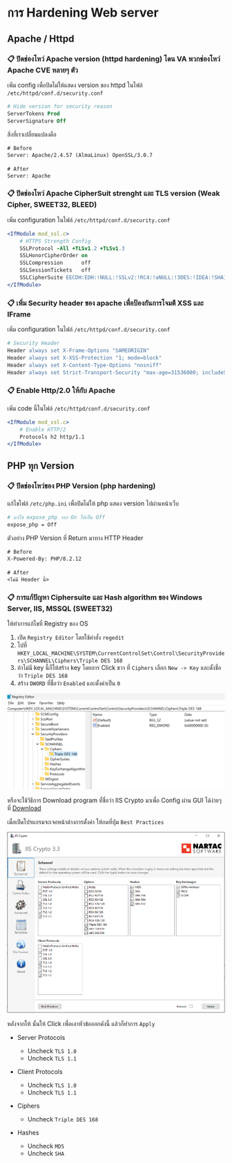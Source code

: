 # การ Hardening Web server

## Apache / Httpd

### 📋 ปิดช่องโหว่ Apache version (httpd hardening) โดน VA พวกช่องโหว่ Apache CVE หลายๆ ตัว
เพิ่ม config เพื่อปิดไม่ให้แสดง version ของ httpd ในไฟล์ `/etc/httpd/conf.d/security.conf`
```apache
# Hide version for security reason
ServerTokens Prod
ServerSignature Off
```

สิ่งที่เราเปลี่ยนแปลงคือ
```
# Before
Server: Apache/2.4.57 (AlmaLinux) OpenSSL/3.0.7

# After
Server: Apache
```

### 📋 ปิดช่องโหว่ Apache CipherSuit strenght และ TLS version (Weak Cipher, SWEET32, BLEED)
เพิ่ม configuration ในไฟล์ `/etc/httpd/conf.d/security.conf`
```apache
<IfModule mod_ssl.c>
    # HTTPS Strength Config
    SSLProtocol -All +TLSv1.2 +TLSv1.3
    SSLHonorCipherOrder on
    SSLCompression      off
    SSLSessionTickets   off
    SSLCipherSuite EECDH:EDH:!NULL:!SSLv2:!RC4:!aNULL:!3DES:!IDEA:!SHA1:!SHA256:!SHA384
</IfModule>
```

### 📋 เพิ่ม Security header ของ apache เพื่อป้องกันการโจมตี XSS และ IFrame
เพิ่ม configuration ในไฟล์ `/etc/httpd/conf.d/security.conf`
```apache
# Security Header
Header always set X-Frame-Options "SAMEORIGIN"
Header always set X-XSS-Protection "1; mode=block"
Header always set X-Content-Type-Options "nosniff"
Header always set Strict-Transport-Security "max-age=31536000; includeSubDomains; preload"
```

### 📋 Enable Http/2.0 ให้กับ Apache
เพิ่ม code นี้ในไฟล์ `/etc/httpd/conf.d/security.conf`
```apache
<IfModule mod_ssl.c>
    # Enable HTTP/2
    Protocols h2 http/1.1
</IfModule>
```

## PHP ทุก Version

### 📋 ปิดช่องโหว่ของ PHP Version (php hardening)
แก้ไขไฟล์ `/etc/php.ini` เพื่อปิดไม่ให้ php แสดง version ไปผ่านหน้าเว็บ
```apache
# แก้ไข expose_php จาก On ให้เป็น Off
expose_php = Off
```

ตัวอย่าง PHP Version ที่ Return มาทาง HTTP Header
```
# Before
X-Powered-By: PHP/8.2.12

# After
<ไม่มี Header นี้>
```

### 📋 การแก้ปัญหา Ciphersuite และ Hash algorithm ของ Windows Server, IIS, MSSQL (SWEET32)
ให้ทำการแก้ไขที่ Registry ของ OS
1. เปิด `Registry Editor` โดยใช้คำสั่ง `regedit`
2. ไปที่ `HKEY_LOCAL_MACHINE\SYSTEM\CurrentControlSet\Control\SecurityProviders\SCHANNEL\Ciphers\Triple DES 168`
3. ถ้าไม่มี key นี้ก็ให้สร้าง key โดยการ Click ขวา ที่ `Ciphers` เลือก `New -> Key` และตั้งชื่อว่า `Triple DES 168` 
4. สร้าง `DWORD` ที่ชื่อว่า `Enabled` และตั้งค่าเป็น `0`

![Fixed_SWEET32](../assets/sweet32fixed.png)
<!-- ![Windows Registry](../assets/windows_sweet32.png "SWEET32") -->

หรือจะใช้วิธีการ Download program ที่ชื่อว่า IIS Crypto มาเพื่อ Config ผ่าน GUI ได้ง่ายๆ ที่ [Download](https://www.nartac.com/Products/IISCrypto/Download)

เมื่อเปิดโปรแกรมจะเจอหน้าต่างการตั้งค่า ให้กดที่ปุ่ม `Best Practices`

![Nartac GUI](../assets/nartac_iis_crypto.png)

หลังจากให้ นั้นให้ Click เพื่อเอาหัวข้อออกดังนี้ แล้วก็ทำการ `Apply`

- Server Protocols
    - Uncheck `TLS 1.0`
    - Uncheck `TLS 1.1`

- Client Protocols
    - Uncheck `TLS 1.0`
    - Uncheck `TLS 1.1`

- Ciphers
    - Uncheck `Triple DES 168`

- Hashes
    - Uncheck `MD5`
    - Uncheck `SHA`

